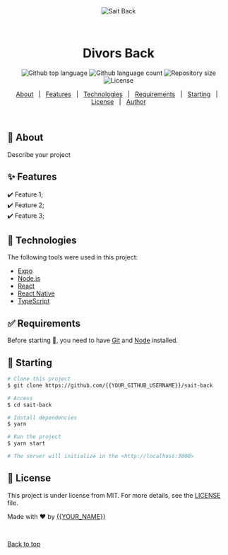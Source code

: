 <div align="center" id="top"> 
  <img src="./.github/app.gif" alt="Sait Back" />

  &#xa0;

  <!-- <a href="https://saitback.netlify.app">Demo</a> -->
</div>

<h1 align="center">Divors Back</h1>

<p align="center">
  <img alt="Github top language" src="https://img.shields.io/github/languages/top/{{YOUR_GITHUB_USERNAME}}/sait-back?color=56BEB8">

  <img alt="Github language count" src="https://img.shields.io/github/languages/count/{{YOUR_GITHUB_USERNAME}}/sait-back?color=56BEB8">

  <img alt="Repository size" src="https://img.shields.io/github/repo-size/{{YOUR_GITHUB_USERNAME}}/sait-back?color=56BEB8">

  <img alt="License" src="https://img.shields.io/github/license/{{YOUR_GITHUB_USERNAME}}/sait-back?color=56BEB8">

  <!-- <img alt="Github issues" src="https://img.shields.io/github/issues/{{YOUR_GITHUB_USERNAME}}/sait-back?color=56BEB8" /> -->

  <!-- <img alt="Github forks" src="https://img.shields.io/github/forks/{{YOUR_GITHUB_USERNAME}}/sait-back?color=56BEB8" /> -->

  <!-- <img alt="Github stars" src="https://img.shields.io/github/stars/{{YOUR_GITHUB_USERNAME}}/sait-back?color=56BEB8" /> -->
</p>

<!-- Status -->

<!-- <h4 align="center"> 
	🚧  Sait Back 🚀 Under construction...  🚧
</h4> 

<hr> -->

<p align="center">
  <a href="#dart-about">About</a> &#xa0; | &#xa0; 
  <a href="#sparkles-features">Features</a> &#xa0; | &#xa0;
  <a href="#rocket-technologies">Technologies</a> &#xa0; | &#xa0;
  <a href="#white_check_mark-requirements">Requirements</a> &#xa0; | &#xa0;
  <a href="#checkered_flag-starting">Starting</a> &#xa0; | &#xa0;
  <a href="#memo-license">License</a> &#xa0; | &#xa0;
  <a href="https://github.com/{{YOUR_GITHUB_USERNAME}}" target="_blank">Author</a>
</p>

<br>

## :dart: About ##

Describe your project

## :sparkles: Features ##

:heavy_check_mark: Feature 1;\
:heavy_check_mark: Feature 2;\
:heavy_check_mark: Feature 3;

## :rocket: Technologies ##

The following tools were used in this project:

- [Expo](https://expo.io/)
- [Node.js](https://nodejs.org/en/)
- [React](https://pt-br.reactjs.org/)
- [React Native](https://reactnative.dev/)
- [TypeScript](https://www.typescriptlang.org/)

## :white_check_mark: Requirements ##

Before starting :checkered_flag:, you need to have [Git](https://git-scm.com) and [Node](https://nodejs.org/en/) installed.

## :checkered_flag: Starting ##

```bash
# Clone this project
$ git clone https://github.com/{{YOUR_GITHUB_USERNAME}}/sait-back

# Access
$ cd sait-back

# Install dependencies
$ yarn

# Run the project
$ yarn start

# The server will initialize in the <http://localhost:3000>
```

## :memo: License ##

This project is under license from MIT. For more details, see the [LICENSE](LICENSE.md) file.


Made with :heart: by <a href="https://github.com/{{YOUR_GITHUB_USERNAME}}" target="_blank">{{YOUR_NAME}}</a>

&#xa0;

<a href="#top">Back to top</a>
